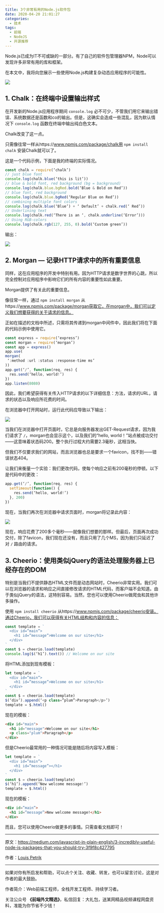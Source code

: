 ```yaml
---
title: 3个非常有用的Node.js软件包
date: 2020-04-20 21:01:27
categories:
  - 技术
tags:
  - 前端
  - NodeJS
  - 开源推荐
---
```


Node.js已成为IT不可或缺的一部分。有了自己的软件包管理器NPM，Node可以发现许多非常有用的库和框架。

在本文中，我将向您展示一些使用Node.js构建复杂动态应用程序的可能性。

<!-- more -->

![](http://weixin-storage.oss-cn-shanghai.aliyuncs.com/202004/3-Nodejs-packages/1.png)

## 1. Chalk：在终端中设置输出样式

在开发新的Node.js应用程序期间 `console.log` 必不可少，不管我们用它来输出错误、系统数据还是函数和co的输出。但是，这确实会造成一些混乱，因为默认情况下 `console.log` 函数在终端中输出纯白色文本。

Chalk改变了这一点。

只需像往常一样从https://www.npmjs.com/package/chalk用 `npm install chalk` 安装Chalk就可以了。

这是一个代码示例，下面是我的终端的实际情况。

```javascript
const chalk = require(‘chalk’)
// just blue font
console.log(chalk.blue(‘this is lit’))
// blue & bold font, red background (bg = background)
console.log(chalk.blue.bgRed.bold(‘Blue & Bold on Red’))
// blue font, red background
console.log(chalk.blue.bgRed(‘Regular Blue on Red’))
// combining multiple font colors
console.log(chalk.blue(‘Blue’) + ‘ Default’ + chalk.red(‘ Red’))
// Underlining text
console.log(chalk.red(‘There is an ‘, chalk.underline(‘Error’)))
// Using RGB-colors
console.log(chalk.rgb(127, 255, 0).bold(‘Custom green’))
```

输出：

![](http://weixin-storage.oss-cn-shanghai.aliyuncs.com/202004/3-Nodejs-packages/2.png)

## 2. Morgan — 记录HTTP请求中的所有重要信息

同样，这在应用程序的开发中特别有用。因为HTTP请求是数字世界的心跳，所以完全控制对应用程序中影响它们的所有内容的重要性如此重要。

Morgan提供了有关此的重要信息。

像往常一样，通过 `npm install morgan` 从https://www.npmjs.com/package/morgan获取它，在morgan中，我们可以定义我们想要获得的关于请求的信息。

正如在描述的文档中所述，只需将其传递到morgan中间件中，因此我们将在下面的代码示例中使用它。

```javascript
const express = require(‘express’)
const morgan = require(‘morgan’)
const app = express()
app.use(
morgan(
 ‘:method :url :status :response-time ms’
))
app.get(‘/’, function(req, res) {
  res.send(‘hello, world!’)
})
app.listen(8080)
```

因此，我们希望获得有关传入HTTP请求的以下详细信息：方法，请求的URL，请求的状态以及响应所花费的时间。

在浏览器中打开网站时，运行此代码应导致以下输出：

![](http://weixin-storage.oss-cn-shanghai.aliyuncs.com/202004/3-Nodejs-packages/3.png)

当我们在浏览器中打开页面时，它总是向服务器发出GET-Request请求，因为我们请求了 `/`，morgan也会显示这个，以及我们的“hello, world！”站点被成功交付——这意味着状态码200。整个执行过程大约需要2.3毫秒，这相当快。

但我们不仅要求我们的网站，而且浏览器也总是要求一个favicon，找不到——错误状态404。

让我们来衡量一个实验：我们更改代码，使每个响应之前有200毫秒的停顿。以下是代码中的更改：

```javascript
app.get(‘/’, function(req, res) {
  setTimeout(function() {
    res.send(‘hello, world!’)
  }, 200)
})
```

现在，当我们再次在浏览器中请求页面时，morgan将记录此内容：

![](http://weixin-storage.oss-cn-shanghai.aliyuncs.com/202004/3-Nodejs-packages/4.png)

现在，响应花费了200多个毫秒——就像我们想要的那样。但最后，页面再次成功交付，除了favicon，我们现在还没有，而且只用了几个MS，因为我们只延迟了对 `/` 路由的请求。

## 3. Cheerio：使用类似jQuery的语法处理服务器上已经存在的DOM

特别是当我们不提供静态HTML文件而是动态网站时，Cheerio非常实用。我们可以在浏览器的请求和响应之间直接修改请求的HTML代码，而客户端不会知道。由于类似jQuery的语法，这特别容易。当然，您也可以使用Cheerio做爬虫和其他许多操作。

使用 `npm install cheerio` 从https://www.npmjs.com/package/cheerio安装。通过Cheerio，我们可以获得有关HTML结构和内容的信息：

```javascript
const template = `
  <div id=”main”>
    <h1 id=”message”>Welcome on our site</h1>
  </div>
`
const $ = cheerio.load(template)
console.log($(‘h1’).text()) // Welcome on our site
```

将HTML添加到现有模板：

```javascript
let template = `
  <div id=”main”>
    <h1 id=”message”>Welcome on our site</h1>
  </div>
`
const $ = cheerio.load(template)
$(‘div’).append(‘<p class=”plum”>Paragraph</p>’)
template = $.html()
```

现在的模板：

```html
<div id="main"> 
  <h1 id="message">Welcome on our site</h1>   
  <p class="plum">Paragraph</p>
</div>
```

但是Cheerio最常用的一种情况可能是随后将内容写入模板：

```javascript
let template = `
  <div id=”main”>
    <h1 id=”message”></h1>
  </div>
`
const $ = cheerio.load(template)
$(‘h1’).append(‘New welcome message!’)
template = $.html()
```

现在的模板：

```html
<div id=”main”> 
  <h1 id=”message”>New welcome message!</h1> 
</div>
```

而且，您可以使用Cheerio做更多的事情。只需查看文档即可！

****

原文：https://medium.com/javascript-in-plain-english/3-incredibly-useful-node-js-packages-that-you-should-try-3f9f8c427795

作者：[Louis Petrik](https://medium.com/@louispetrik?source=follow_footer--------------------------follow_footer-)


****

如果对你有所启发和帮助，可以点个关注、收藏、转发，也可以留言讨论，这是对作者的最大鼓励。

作者简介：Web前端工程师，全栈开发工程师、持续学习者。

关注公众号 **《前端外文精选》**，私信回复：大礼包，送某网精品视频课程网盘资料，准能为你节省不少钱！
